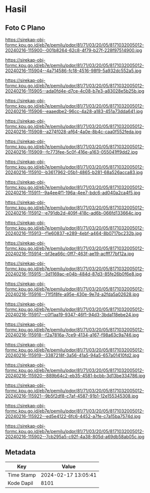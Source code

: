 # Hasil

## Foto C Plano

https://sirekap-obj-formc.kpu.go.id/eb7e/pemilu/pdpr/81/71/03/20/05/8171032005012-20240216-115900--001b8264-62c8-4f79-b27f-228f97514900.jpg

https://sirekap-obj-formc.kpu.go.id/eb7e/pemilu/pdpr/81/71/03/20/05/8171032005012-20240216-115904--4a714586-fc18-4516-98f9-5a932dc552a5.jpg

https://sirekap-obj-formc.kpu.go.id/eb7e/pemilu/pdpr/81/71/03/20/05/8171032005012-20240216-115905--ada0fd4e-d7ce-4c08-b7e3-a83028e5b25b.jpg

https://sirekap-obj-formc.kpu.go.id/eb7e/pemilu/pdpr/81/71/03/20/05/8171032005012-20240216-115906--eaaedbe2-96cc-4a28-a183-451a73dda641.jpg

https://sirekap-obj-formc.kpu.go.id/eb7e/pemilu/pdpr/81/71/03/20/05/8171032005012-20240216-115908--a274f028-af64-4a0e-8b4c-caa0f552feda.jpg

https://sirekap-obj-formc.kpu.go.id/eb7e/pemilu/pdpr/81/71/03/20/05/8171032005012-20240216-115909--fc773fee-5c0f-416e-a163-055041ff9dd2.jpg

https://sirekap-obj-formc.kpu.go.id/eb7e/pemilu/pdpr/81/71/03/20/05/8171032005012-20240216-115910--b3617962-05b1-4865-b281-68a526acca83.jpg

https://sirekap-obj-formc.kpu.go.id/eb7e/pemilu/pdpr/81/71/03/20/05/8171032005012-20240216-115911--9a4ee4f1-196a-4ee7-bdc6-ad040a2ca4f5.jpg

https://sirekap-obj-formc.kpu.go.id/eb7e/pemilu/pdpr/81/71/03/20/05/8171032005012-20240216-115912--e791db2d-409f-418c-ad6b-066fd133664c.jpg

https://sirekap-obj-formc.kpu.go.id/eb7e/pemilu/pdpr/81/71/03/20/05/8171032005012-20240216-115913--f1e60837-e289-4ebf-a464-8b0717bc232b.jpg

https://sirekap-obj-formc.kpu.go.id/eb7e/pemilu/pdpr/81/71/03/20/05/8171032005012-20240216-115914--bf3ea66c-0ff7-463f-ae19-acfff77bf12a.jpg

https://sirekap-obj-formc.kpu.go.id/eb7e/pemilu/pdpr/81/71/03/20/05/8171032005012-20240216-115915--3d1169ac-e04b-484d-87d3-85fe26b0f6e8.jpg

https://sirekap-obj-formc.kpu.go.id/eb7e/pemilu/pdpr/81/71/03/20/05/8171032005012-20240216-115916--71f5f8fe-a95e-430e-9e7d-a2fda5a02628.jpg

https://sirekap-obj-formc.kpu.go.id/eb7e/pemilu/pdpr/81/71/03/20/05/8171032005012-20240216-115917--c0f1aa19-9347-46f1-94d3-3bda118ebe24.jpg

https://sirekap-obj-formc.kpu.go.id/eb7e/pemilu/pdpr/81/71/03/20/05/8171032005012-20240216-115918--f2a7816a-7ce9-4134-a167-f98a63c9a746.jpg

https://sirekap-obj-formc.kpu.go.id/eb7e/pemilu/pdpr/81/71/03/20/05/8171032005012-20240216-115919--3387218f-3a56-41a5-94a5-657a01410fd2.jpg

https://sirekap-obj-formc.kpu.go.id/eb7e/pemilu/pdpr/81/71/03/20/05/8171032005012-20240216-115920--889b64c2-eb35-4581-bcbb-3d13be334786.jpg

https://sirekap-obj-formc.kpu.go.id/eb7e/pemilu/pdpr/81/71/03/20/05/8171032005012-20240216-115921--9b5f2df8-c7af-4587-91b1-12e155345308.jpg

https://sirekap-obj-formc.kpu.go.id/eb7e/pemilu/pdpr/81/71/03/20/05/8171032005012-20240216-115922--ed5e4122-6fc6-4452-a7fe-c7a15ba7574d.jpg

https://sirekap-obj-formc.kpu.go.id/eb7e/pemilu/pdpr/81/71/03/20/05/8171032005012-20240216-115902--7cb295a5-c92f-4a38-805d-a69db58ab05c.jpg


## Metadata

| Key        | Value               |
| ---------- | ------------------- |
| Time Stamp | 2024-02-17 13:05:41 |
| Kode Dapil | 8101                |



